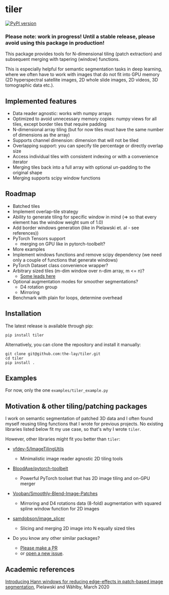# tiler
[![PyPI version](https://badge.fury.io/py/tiler.svg)](https://badge.fury.io/py/tiler)

### Please note: work in progress! Until a stable release, please avoid using this package in production!

This package provides tools for N-dimensional tiling (patch extraction)
and subsequent merging with tapering (window) functions.

This is especially helpful for semantic segmentation tasks in deep learning,
where we often have to work with images that do not fit into GPU memory
(2D hyperspectral satellite images, 2D whole slide images, 2D videos, 3D tomographic data etc.).

Implemented features
-------------
 - Data reader agnostic: works with numpy arrays
 - Optimized to avoid unnecessary memory copies: numpy views for all tiles, except border tiles that require padding
 - N-dimensional array tiling (but for now tiles must have the same number of dimensions as the array)
 - Supports channel dimension: dimension that will not be tiled
 - Overlapping support: you can specify tile percentage or directly overlap size
 - Access individual tiles with consistent indexing or with a convenience iterator
 - Merging tiles back into a full array with optional un-padding to the original shape
 - Merging supports scipy window functions
 
Roadmap
------------
 - Batched tiles
 - Implement overlap-tile strategy
 - Ability to generate tiling for specific window in mind (=> so that every element has the window weight sum of 1.0)
 - Add border windows generation (like in Pielawski et. al - see references))
 - PyTorch Tensors support
   - merging on GPU like in pytorch-toolbelt?
 - More examples
 - Implement windows functions and remove scipy dependency (we need only a couple of functions that generate windows)
 - PyTorch Dataset class convenience wrapper?
 - Arbitrary sized tiles (m-dim window over n-dim array, m <= n)?
    - [Some leads here](https://stackoverflow.com/questions/45960192/using-numpy-as-strided-function-to-create-patches-tiles-rolling-or-sliding-w)
 - Optional augmentation modes for smoother segmentations?
    - D4 rotation group
    - Mirroring
 - Benchmark with plain for loops, determine overhead
 
 Installation
-------------
The latest release is available through pip:

```
pip install tiler 
 ```

Alternatively, you can clone the repository and install it manually:

```
git clone git@github.com:the-lay/tiler.git
cd tiler
pip install .
```
 
Examples
-------------
For now, only the one `examples/tiler_example.py`




<!-- for later
For more examples, please see examples/ folder
```python

 ```

Benchmarks
-------------
 Benchmarks?
 

Examples
-------------
https://github.com/BloodAxe/pytorch-toolbelt#inference-on-huge-images
https://github.com/BloodAxe/pytorch-toolbelt/blob/master/pytorch_toolbelt/inference/tiles.py

https://github.com/vfdev-5/ImageTilingUtils

https://github.com/Vooban/Smoothly-Blend-Image-Patches/blob/master/smooth_tiled_predictions.py

for windows:
https://stackoverflow.com/questions/1988804/what-is-memoization-and-how-can-i-use-it-in-python

https://en.wikipedia.org/wiki/Window_function#A_list_of_window_functions
https://github.com/scipy/scipy/blob/v1.4.1/scipy/signal/windows/windows.py
https://gist.github.com/npielawski/7e77d23209a5c415f55b95d4aba914f6

https://journals.plos.org/plosone/article?id=10.1371/journal.pone.0229839#pone.0229839.ref005
https://arxiv.org/pdf/1803.02786.pdf
-->





Motivation & other tiling/patching packages
-------------
I work on semantic segmentation of patched 3D data and
I often found myself reusing tiling functions that I wrote for previous projects.
No existing libraries listed below fit my use case, so that's why I wrote `tiler`.

However, other libraries might fit you better than `tiler`:
 - [vfdev-5/ImageTilingUtils](https://github.com/vfdev-5/ImageTilingUtils)
    - Minimalistic image reader agnostic 2D tiling tools

 - [BloodAxe/pytorch-toolbelt](https://github.com/BloodAxe/pytorch-toolbelt#inference-on-huge-images)
    - Powerful PyTorch toolset that has 2D image tiling and on-GPU merger

 - [Vooban/Smoothly-Blend-Image-Patches](https://github.com/Vooban/Smoothly-Blend-Image-Patches)
    - Mirroring and D4 rotations data (8-fold) augmentation with squared spline window function for 2D images

 - [samdobson/image_slicer](https://github.com/samdobson/image_slicer)
    - Slicing and merging 2D image into N equally sized tiles
    
 - Do you know any other similar packages?
    - [Please make a PR](https://github.com/the-lay/tiler/pulls)
    - or [open a new issue](https://github.com/the-lay/tiler/issues).
   
Academic references
-------------
[Introducing Hann windows for reducing edge-effects in patch-based image segmentation](https://doi.org/10.1371/journal.pone.0229839
), Pielawski and Wählby, March 2020
